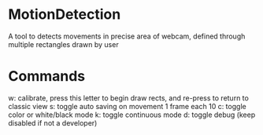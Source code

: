 MotionDetection
===============

A tool to detects movements in precise area of webcam, defined through multiple rectangles drawn by user

Commands
===

w: calibrate, press this letter to begin draw rects, and re-press to return to classic view
s: toggle auto saving on movement 1 frame each 10
c: toggle color or white/black mode
k: toggle continuous mode
d: toggle debug (keep disabled if not a developer)
